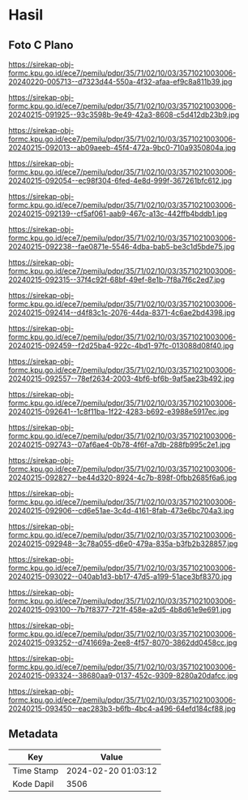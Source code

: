 # Hasil

## Foto C Plano

https://sirekap-obj-formc.kpu.go.id/ece7/pemilu/pdpr/35/71/02/10/03/3571021003006-20240220-005713--d7323d44-550a-4f32-afaa-ef9c8a811b39.jpg

https://sirekap-obj-formc.kpu.go.id/ece7/pemilu/pdpr/35/71/02/10/03/3571021003006-20240215-091925--93c3598b-9e49-42a3-8608-c5d412db23b9.jpg

https://sirekap-obj-formc.kpu.go.id/ece7/pemilu/pdpr/35/71/02/10/03/3571021003006-20240215-092013--ab09aeeb-45f4-472a-9bc0-710a9350804a.jpg

https://sirekap-obj-formc.kpu.go.id/ece7/pemilu/pdpr/35/71/02/10/03/3571021003006-20240215-092054--ec98f304-6fed-4e8d-999f-367261bfc612.jpg

https://sirekap-obj-formc.kpu.go.id/ece7/pemilu/pdpr/35/71/02/10/03/3571021003006-20240215-092139--cf5af061-aab9-467c-a13c-442ffb4bddb1.jpg

https://sirekap-obj-formc.kpu.go.id/ece7/pemilu/pdpr/35/71/02/10/03/3571021003006-20240215-092238--fae0871e-5546-4dba-bab5-be3c1d5bde75.jpg

https://sirekap-obj-formc.kpu.go.id/ece7/pemilu/pdpr/35/71/02/10/03/3571021003006-20240215-092315--37f4c92f-68bf-49ef-8e1b-7f8a7f6c2ed7.jpg

https://sirekap-obj-formc.kpu.go.id/ece7/pemilu/pdpr/35/71/02/10/03/3571021003006-20240215-092414--d4f83c1c-2076-44da-8371-4c6ae2bd4398.jpg

https://sirekap-obj-formc.kpu.go.id/ece7/pemilu/pdpr/35/71/02/10/03/3571021003006-20240215-092459--f2d25ba4-922c-4bd1-97fc-013088d08f40.jpg

https://sirekap-obj-formc.kpu.go.id/ece7/pemilu/pdpr/35/71/02/10/03/3571021003006-20240215-092557--78ef2634-2003-4bf6-bf6b-9af5ae23b492.jpg

https://sirekap-obj-formc.kpu.go.id/ece7/pemilu/pdpr/35/71/02/10/03/3571021003006-20240215-092641--1c8f11ba-1f22-4283-b692-e3988e5917ec.jpg

https://sirekap-obj-formc.kpu.go.id/ece7/pemilu/pdpr/35/71/02/10/03/3571021003006-20240215-092743--07af6ae4-0b78-4f6f-a7db-288fb995c2e1.jpg

https://sirekap-obj-formc.kpu.go.id/ece7/pemilu/pdpr/35/71/02/10/03/3571021003006-20240215-092827--be44d320-8924-4c7b-898f-0fbb2685f6a6.jpg

https://sirekap-obj-formc.kpu.go.id/ece7/pemilu/pdpr/35/71/02/10/03/3571021003006-20240215-092906--cd6e51ae-3c4d-4161-8fab-473e6bc704a3.jpg

https://sirekap-obj-formc.kpu.go.id/ece7/pemilu/pdpr/35/71/02/10/03/3571021003006-20240215-092948--3c78a055-d6e0-479a-835a-b3fb2b328857.jpg

https://sirekap-obj-formc.kpu.go.id/ece7/pemilu/pdpr/35/71/02/10/03/3571021003006-20240215-093022--040ab1d3-bb17-47d5-a199-51ace3bf8370.jpg

https://sirekap-obj-formc.kpu.go.id/ece7/pemilu/pdpr/35/71/02/10/03/3571021003006-20240215-093100--7b7f8377-721f-458e-a2d5-4b8d61e9e691.jpg

https://sirekap-obj-formc.kpu.go.id/ece7/pemilu/pdpr/35/71/02/10/03/3571021003006-20240215-093252--d741669a-2ee8-4f57-8070-3862dd0458cc.jpg

https://sirekap-obj-formc.kpu.go.id/ece7/pemilu/pdpr/35/71/02/10/03/3571021003006-20240215-093324--38680aa9-0137-452c-9309-8280a20dafcc.jpg

https://sirekap-obj-formc.kpu.go.id/ece7/pemilu/pdpr/35/71/02/10/03/3571021003006-20240215-093450--eac283b3-b6fb-4bc4-a496-64efd184cf88.jpg


## Metadata

| Key        | Value               |
| ---------- | ------------------- |
| Time Stamp | 2024-02-20 01:03:12 |
| Kode Dapil | 3506                |



